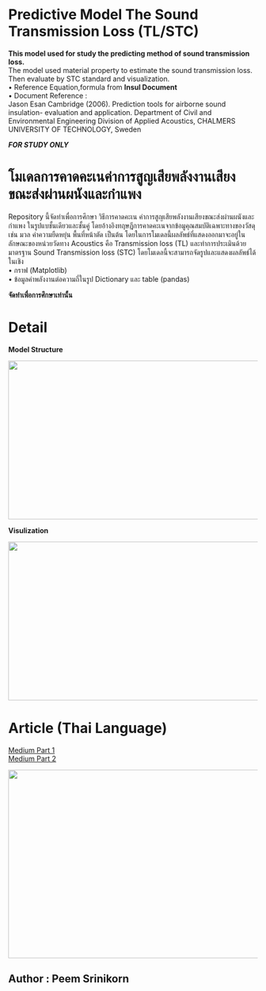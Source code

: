 # Predictive Model The Sound Transmission Loss (TL/STC) # 

**This model used for study the predicting method of sound transmission loss.**  
The model used material property to estimate the sound transmission loss. Then evaluate by STC standard and visualization.   
• Reference Equation,formula from **Insul Document**  
• Document Reference :   
Jason Esan Cambridge (2006). Prediction tools for airborne sound insulation- evaluation and application. Department of Civil and  Environmental Engineering Division of Applied Acoustics, CHALMERS UNIVERSITY OF TECHNOLOGY, Sweden  

***FOR STUDY ONLY***    

# โมเดลการคาดคะเนค่าการสูญเสียพลังงานเสียงขณะส่งผ่านผนังและกำแพง #  
Repository นี้จัดทำเพื่อการศึกษา วิธีการคาดคะเน ค่าการสูญเสียพลังงานเสียงขณะส่งผ่านผนังและกำแพง ในรูปแบชั้นเดียวและชั้นคู่ โดยอ้างอิงทฤษฎีการคาดคะเนจากข้อมูคุณสมบัติเฉพาะทางของวัสดุ เช่น มวล ค่าความยืดหยุ่น พื้นที่หน้าตัด เป็นต้น โดยในการโมเดลนี้ผลลัพธ์ที่แสดงออกมาจะอยู่ในลักษณะของหน่วยวัดทาง Acoustics คือ Transmission loss (TL) และทำการประเมินด้วยมาตรฐาน Sound Transmission loss (STC) โดยโมเดลนี้จะสามารถจัดรูปและแสดงผลลัพธ์ได้ในเชิง    
• กราฟ (Matplotlib)   
• ข้อมูลค่าพลังงานต่อความถี่ในรูป Dictionary และ table (pandas)     

**จัดทำเพื่อการศึกษาเท่านั้น**  

# Detail #

**Model Structure** 

<img src= "https://cdn-images-1.medium.com/max/1000/1*Q9x3g-9g_U35-RKMm55tLw.png" align ="bottom" height="320" width="600" ></img> 

**Visulization**  

<img src="https://cdn-images-1.medium.com/max/1000/1*8ukywsj7mOJe_n_utts_ZQ.png" align ="bottom" height="320" width="600" ></img>


# Article (Thai Language) #  
<a href ="https://medium.com/@p.srinikorn/%E0%B8%A1%E0%B8%B2%E0%B8%A5%E0%B8%AD%E0%B8%87%E0%B9%83%E0%B8%8A%E0%B9%89-python-%E0%B8%AA%E0%B8%A3%E0%B9%89%E0%B8%B2%E0%B8%87%E0%B9%82%E0%B8%A1%E0%B9%80%E0%B8%94%E0%B8%A5-predict-%E0%B8%84%E0%B9%88%E0%B8%B2-sound-transmission-loss-tl-stc-afbf4b3ff150"> Medium Part 1 </a>   
<a href ="https://medium.com/@p.srinikorn/%E0%B8%A1%E0%B8%B2%E0%B8%A5%E0%B8%AD%E0%B8%87%E0%B9%83%E0%B8%8A%E0%B9%89-python-%E0%B8%AA%E0%B8%A3%E0%B9%89%E0%B8%B2%E0%B8%87%E0%B9%82%E0%B8%A1%E0%B9%80%E0%B8%94%E0%B8%A5-predict-%E0%B8%84%E0%B9%88%E0%B8%B2-sound-transmission-loss-tl-stc-part-2-f79d184c97ad"> Medium Part 2 </a>    

<img src="https://cdn-images-1.medium.com/max/1000/1*D2U9IBPAclPUpZpH6GvBNA.jpeg" align ="bottom" height="380" width="600"></img>  
  
## Author : Peem Srinikorn 

